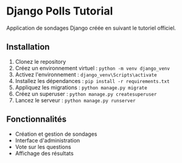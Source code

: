 # Django Polls Tutorial

Application de sondages Django créée en suivant le tutoriel officiel.

## Installation

1. Clonez le repository
2. Créez un environnement virtuel : `python -m venv django_venv`
3. Activez l'environnement : `django_venv\Scripts\activate`
4. Installez les dépendances : `pip install -r requirements.txt`
5. Appliquez les migrations : `python manage.py migrate`
6. Créez un superuser : `python manage.py createsuperuser`
7. Lancez le serveur : `python manage.py runserver`

## Fonctionnalités

- Création et gestion de sondages
- Interface d'administration
- Vote sur les questions
- Affichage des résultats